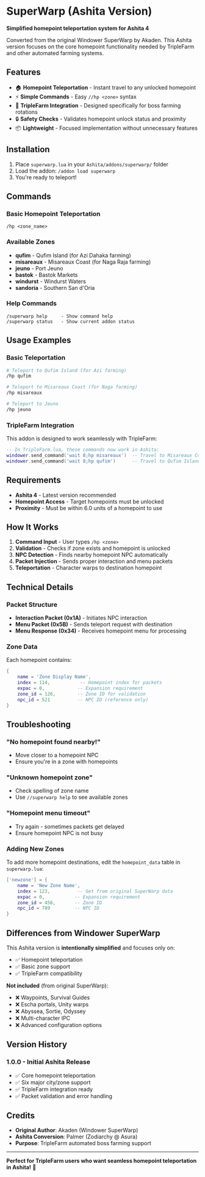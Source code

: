# SuperWarp (Ashita Version)

**Simplified homepoint teleportation system for Ashita 4**

Converted from the original Windower SuperWarp by Akaden. This Ashita version focuses on the core homepoint functionality needed by TripleFarm and other automated farming systems.

## Features

- 🏠 **Homepoint Teleportation** - Instant travel to any unlocked homepoint
- ⚡ **Simple Commands** - Easy `//hp <zone>` syntax
- 🎯 **TripleFarm Integration** - Designed specifically for boss farming rotations
- 🔒 **Safety Checks** - Validates homepoint unlock status and proximity
- 📦 **Lightweight** - Focused implementation without unnecessary features

## Installation

1. Place `superwarp.lua` in your `Ashita/addons/superwarp/` folder
2. Load the addon: `/addon load superwarp`
3. You're ready to teleport!

## Commands

### Basic Homepoint Teleportation
```
/hp <zone_name>
```

### Available Zones
- **qufim** - Qufim Island (for Azi Dahaka farming)
- **misareaux** - Misareaux Coast (for Naga Raja farming)  
- **jeuno** - Port Jeuno
- **bastok** - Bastok Markets
- **windurst** - Windurst Waters
- **sandoria** - Southern San d'Oria

### Help Commands
```
/superwarp help     - Show command help
/superwarp status   - Show current addon status
```

## Usage Examples

### Basic Teleportation
```bash
# Teleport to Qufim Island (for Azi farming)
/hp qufim

# Teleport to Misareaux Coast (for Naga farming)  
/hp misareaux

# Teleport to Jeuno
/hp jeuno
```

### TripleFarm Integration
This addon is designed to work seamlessly with TripleFarm:

```lua
-- In TripleFarm.lua, these commands now work in Ashita:
windower.send_command('wait 8;hp misareaux')  -- Travel to Misareaux Coast
windower.send_command('wait 8;hp qufim')      -- Travel to Qufim Island
```

## Requirements

- **Ashita 4** - Latest version recommended
- **Homepoint Access** - Target homepoints must be unlocked
- **Proximity** - Must be within 6.0 units of a homepoint to use

## How It Works

1. **Command Input** - User types `/hp <zone>`
2. **Validation** - Checks if zone exists and homepoint is unlocked
3. **NPC Detection** - Finds nearby homepoint NPC automatically
4. **Packet Injection** - Sends proper interaction and menu packets
5. **Teleportation** - Character warps to destination homepoint

## Technical Details

### Packet Structure
- **Interaction Packet (0x1A)** - Initiates NPC interaction
- **Menu Packet (0x5B)** - Sends teleport request with destination
- **Menu Response (0x34)** - Receives homepoint menu for processing

### Zone Data
Each homepoint contains:
```lua
{
    name = 'Zone Display Name',
    index = 114,           -- Homepoint index for packets
    expac = 0,            -- Expansion requirement
    zone_id = 126,        -- Zone ID for validation
    npc_id = 521          -- NPC ID (reference only)
}
```

## Troubleshooting

### "No homepoint found nearby!"
- Move closer to a homepoint NPC
- Ensure you're in a zone with homepoints

### "Unknown homepoint zone"
- Check spelling of zone name
- Use `//superwarp help` to see available zones

### "Homepoint menu timeout"
- Try again - sometimes packets get delayed
- Ensure homepoint NPC is not busy

### Adding New Zones
To add more homepoint destinations, edit the `homepoint_data` table in `superwarp.lua`:

```lua
['newzone'] = {
    name = 'New Zone Name',
    index = 123,          -- Get from original SuperWarp data
    expac = 0,           -- Expansion requirement
    zone_id = 456,       -- Zone ID
    npc_id = 789         -- NPC ID
}
```

## Differences from Windower SuperWarp

This Ashita version is **intentionally simplified** and focuses only on:
- ✅ Homepoint teleportation
- ✅ Basic zone support
- ✅ TripleFarm compatibility

**Not included** (from original SuperWarp):
- ❌ Waypoints, Survival Guides
- ❌ Escha portals, Unity warps
- ❌ Abyssea, Sortie, Odyssey
- ❌ Multi-character IPC
- ❌ Advanced configuration options

## Version History

### 1.0.0 - Initial Ashita Release
- ✅ Core homepoint teleportation
- ✅ Six major city/zone support
- ✅ TripleFarm integration ready
- ✅ Packet validation and error handling

## Credits

- **Original Author**: Akaden (Windower SuperWarp)
- **Ashita Conversion**: Palmer (Zodiarchy @ Asura)
- **Purpose**: TripleFarm automated boss farming support

---

**Perfect for TripleFarm users who want seamless homepoint teleportation in Ashita!** 🎯 